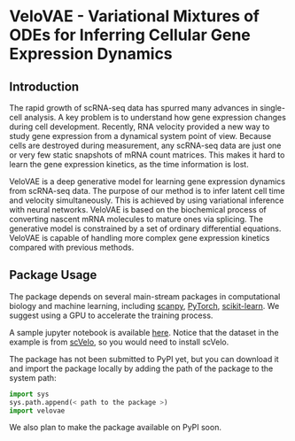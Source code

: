 # VeloVAE - Variational Mixtures of ODEs for Inferring Cellular Gene Expression Dynamics
## Introduction

The rapid growth of scRNA-seq data has spurred many advances in single-cell analysis. A key problem is to understand how gene expression changes during cell development. Recently, RNA velocity provided a new way to study gene expression from a dynamical system point of view. Because cells are destroyed during measurement, any scRNA-seq data are just one or very few static snapshots of mRNA count matrices. This makes it hard to learn the gene expression kinetics, as the time information is lost.

VeloVAE is a deep generative model for learning gene expression dynamics from scRNA-seq data. The purpose of our method is to infer latent cell time and velocity simultaneously. This is achieved by using variational inference with neural networks. VeloVAE is based on the biochemical process of converting nascent mRNA molecules to mature ones via splicing. The generative model is constrained by a set of ordinary differential equations. VeloVAE is capable of handling more complex gene expression kinetics compared with previous methods.

## Package Usage
The package depends on several main-stream packages in computational biology and machine learning, including [scanpy](https://scanpy.readthedocs.io/en/stable/), [PyTorch](https://pytorch.org/), [scikit-learn](https://scikit-learn.org/stable/). We suggest using a GPU to accelerate the training process.

A sample jupyter notebook is available [here](notebooks/velovae_example.ipynb). Notice that the dataset in the example is from [scVelo](https://scvelo.readthedocs.io/), so you would need to install scVelo.

The package has not been submitted to PyPI yet, but you can download it and import the package locally by adding the path of the package to the system path:
```python
import sys
sys.path.append(< path to the package >)
import velovae
```
We also plan to make the package available on PyPI soon.
